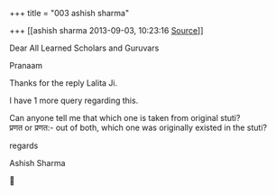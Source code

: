 +++
title = "003 ashish sharma"

+++
[[ashish sharma	2013-09-03, 10:23:16 [Source](https://groups.google.com/g/samskrita/c/6bucco1Nkvc)]]



Dear All Learned Scholars and Guruvars  

Pranaam  
  

Thanks for the reply Lalita Ji.  

I have 1 more query regarding this.  

Can anyone tell me that which one is taken from original stuti?  
प्रणत or प्रणत:- out of both, which one was originally existed in the stuti?  
  

regards  
  

Ashish Sharma  



